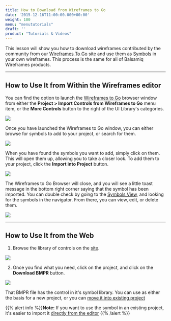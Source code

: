 ```yaml
---
title: How to Download from Wireframes to Go
date: '2015-12-16T11:00:00.000+00:00'
weight: 100
menu: "menututorials"
draft: ''
product: "Tutorials & Videos"
---
```


This lesson will show you how to download wireframes contributed by the community from our [Wireframes To Go](https://wireframestogo.com) site and use them as [Symbols](https://docs.balsamiq.com/desktop/symbols/) in your own wireframes. This process is the same for all of Balsamiq Wireframes products.

* * *

## How to Use It from Within the Wireframes editor

You can find the option to launch the [Wireframes to Go](https://wireframestogo.com/) browser window from either the **Project > Import Controls from Wireframes to Go** menu item, or the **More Controls** button to the right of the UI Library's categories.

![](//media.balsamiq.com/img/support/docs/bw/wtg_editor_button.png)

Once you have launched the Wireframes to Go window, you can either browse for symbols to add to your project, or search for them.

![](//media.balsamiq.com/img/support/docs/bw/wtg_search.png)

When you have found the symbols you want to add, simply click on them. This will open them up, allowing you to take a closer look. To add them to your project, click the **Import into Project** button.

![](//media.balsamiq.com/img/support/docs/bw/wtg_import.png)

The Wireframes to Go Browser will close, and you will see a little toast message in the bottom right corner saying that the symbol has been imported. You can double check by going to the [Symbols View](#1-using-the-symbols-view), and looking for the symbols in the navigator. From there, you can view, edit, or delete them.

![](//media.balsamiq.com/img/support/docs/bw/wtg_symbols.png)

* * *

## How to Use It from the Web

1.  Browse the library of controls on the [site](https://wifeframestogo.com).

![](//media.balsamiq.com/img/support/docs/bw/wtg-homepage.png)

2.  Once you find what you need, click on the project, and click on the **Download BMPR** button.

![](//media.balsamiq.com/img/support/docs/bw/download-bmpr-wtg.png)

That BMPR file has the control in it's symbol library. You can use as either the basis for a new project, or you can [move it into existing project](https://docs.balsamiq.com/cloud/symbols/#moving-symbols)

{{% alert info %}}**Note:** If you want to use the symbol in an existing project, it's easier to import it [directly from the editor](#how-to-use-it-from-within-the-wireframes-editor) {{% /alert %}}
